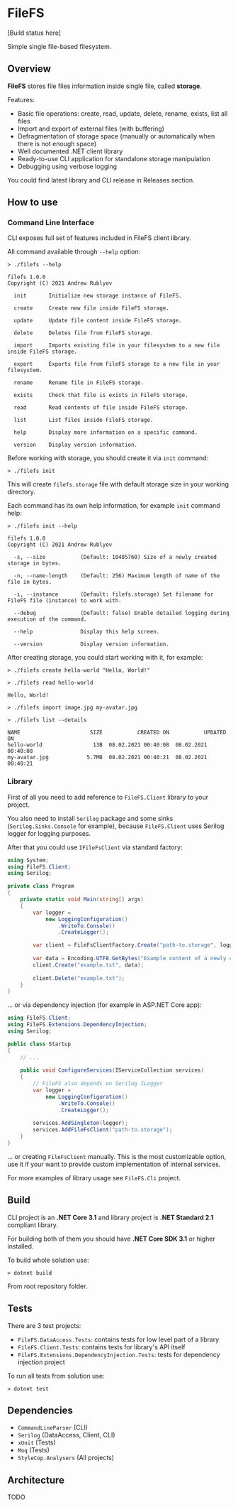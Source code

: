 # FileFS

[Build status here]

Simple single file-based filesystem.

## Overview

**FileFS** stores file files information inside single file, called **storage**.

Features:
- Basic file operations: create, read, update, delete, rename, exists, list all files
- Import and export of external files (with buffering)
- Defragmentation of storage space (manually or automatically when there is not enough space)
- Well documented .NET client library
- Ready-to-use CLI application for standalone storage manipulation
- Debugging using verbose logging

You could find latest library and CLI release in Releases section.

## How to use

### Command Line Interface

CLI exposes full set of features included in FileFS client library.

All command available through `--help` option:

```
> ./filefs --help

filefs 1.0.0
Copyright (C) 2021 Andrew Rublyov

  init       Initialize new storage instance of FileFS.

  create     Create new file inside FileFS storage.

  update     Update file content inside FileFS storage.

  delete     Deletes file from FileFS storage.

  import     Imports existing file in your filesystem to a new file inside FileFS storage.

  export     Exports file from FileFS storage to a new file in your filesystem.

  rename     Rename file in FileFS storage.

  exists     Check that file is exists in FileFS storage.

  read       Read contents of file inside FileFS storage.

  list       List files inside FileFS storage.

  help       Display more information on a specific command.

  version    Display version information.
```

Before working with storage, you should create it via `init` command:

```
> ./filefs init
```
This will create `filefs.storage` file with default storage size in your working directory.

Each command has its own help information, for example `init` command help:

```
> ./filefs init --help

filefs 1.0.0
Copyright (C) 2021 Andrew Rublyov

  -s, --size           (Default: 10485760) Size of a newly created storage in bytes.

  -n, --name-length    (Default: 256) Maximum length of name of the file in bytes.

  -i, --instance       (Default: filefs.storage) Set filename for FileFS file (instance) to work with.

  --debug              (Default: false) Enable detailed logging during execution of the command.

  --help               Display this help screen.

  --version            Display version information.
```

After creating storage, you could start working with it, for example:

```
> ./filefs create hello-world "Hello, World!"

> ./filefs read hello-world

Hello, World!

> ./filefs import image.jpg my-avatar.jpg

> ./filefs list --details

NAME                      SIZE           CREATED ON           UPDATED ON
hello-world                13B  08.02.2021 00:40:08  08.02.2021 00:40:08
my-avatar.jpg            5.7MB  08.02.2021 00:40:21  08.02.2021 00:40:21
```

### Library

First of all you need to add reference to `FileFS.Client` library to your project.

You also need to install `Serilog` package and some sinks (`Serilog.Sinks.Console` for example), because `FileFS.Client` uses Serilog logger for logging purposes.

After that you could use `IFileFsClient` via standard factory:

```csharp
using System;
using FileFS.Client;
using Serilog;

private class Program
{
    private static void Main(string[] args)
    {
        var logger =
            new LoggingConfiguration()
                .WriteTo.Console()
                .CreateLogger();

        var client = FileFsClientFactory.Create("path-to.storage", logger);
        
        var data = Encoding.UTF8.GetBytes("Example content of a newly created file");
        client.Create("example.txt", data);
        
        client.Delete("example.txt");
    }
}

```

... or via dependency injection (for example in ASP.NET Core app):

```csharp
using FileFS.Client;
using FileFS.Extensions.DependencyInjection;
using Serilog;

public class Startup
{
    // ...
    
    public void ConfigureServices(IServiceCollection services)
    {
        // FileFS also depends on Serilog ILogger
        var logger =
            new LoggingConfiguration()
                .WriteTo.Console()
                .CreateLogger();
        
        services.AddSingleton(logger);
        services.AddFileFsClient("path-to.storage");
    }
}
```

... or creating `FileFsClient` manually.
This is the most customizable option, use it if your want to provide custom implementation of internal services.

For more examples of library usage see `FileFS.Cli` project.

## Build

CLI project is an **.NET Core 3.1** and library project is **.NET Standard 2.1** compliant library.

For building both of them you should have **.NET Core SDK 3.1** or higher installed.

To build whole solution use:

`> dotnet build`

From root repository folder.

## Tests

There are 3 test projects:
- `FileFS.DataAccess.Tests`: contains tests for low level part of a library
- `FileFS.Client.Tests`: contains tests for library's API itself
- `FileFS.Extensions.DependencyInjection.Tests`: tests for dependency injection project

To run all tests from solution use:

`> dotnet test`

## Dependencies

- `CommandLineParser` (CLI)
- `Serilog` (DataAccess, Client, CLI)
- `xUnit` (Tests)
- `Moq` (Tests)
- `StyleCop.Analysers` (All projects)

## Architecture

TODO
